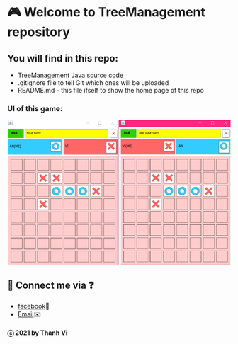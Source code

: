# 🎮 Welcome to TreeManagement repository

## You will find in this repo:
* TreeManagement Java source code
* .gitignore file to tell Git which ones will be uploaded
* README.md - this file ifself to show the home page of this repo

### UI of this game:
![UI](https://github.com/vi-ht/CaroGame/blob/master/Image/caro.png)

## 💬 Connect me via ❓ 
  * [facebook](https://www.facebook.com/merry.kute.31/)📌
  * [Email](mailto:thanhviii888@gmail.com)✉️
#### ⓒ 2021 by Thanh Vi
